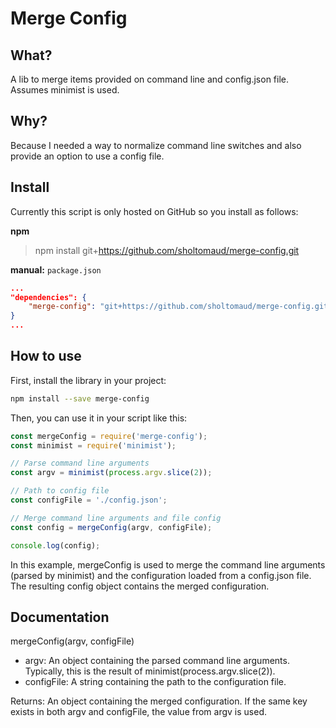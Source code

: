 # Merge Config

## What?

A lib to merge items provided on command line and config.json file. Assumes minimist is used.

## Why?

Because I needed a way to normalize command line switches and also provide an option to use a config file.

## Install

Currently this script is only hosted on GitHub so you install as follows:

**npm**
> npm install git+https://github.com/sholtomaud/merge-config.git

**manual:** `package.json` 

```json
...
"dependencies": {
    "merge-config": "git+https://github.com/sholtomaud/merge-config.git#semver:^1.0.0"
}
...
```

## How to use

First, install the library in your project:

```bash
npm install --save merge-config
```

Then, you can use it in your script like this:

```js
const mergeConfig = require('merge-config');
const minimist = require('minimist');

// Parse command line arguments
const argv = minimist(process.argv.slice(2));

// Path to config file
const configFile = './config.json';

// Merge command line arguments and file config
const config = mergeConfig(argv, configFile);

console.log(config);
```

In this example, mergeConfig is used to merge the command line arguments (parsed by minimist) and the configuration loaded from a config.json file. The resulting config object contains the merged configuration.

## Documentation

mergeConfig(argv, configFile)

* argv: An object containing the parsed command line arguments. Typically, this is the result of minimist(process.argv.slice(2)).
* configFile: A string containing the path to the configuration file.

Returns: An object containing the merged configuration. If the same key exists in both argv and configFile, the value from argv is used.